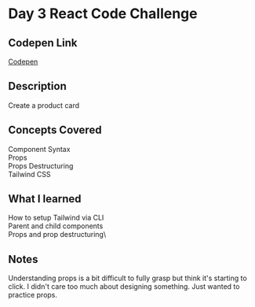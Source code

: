 # Day 3 React Code Challenge

## Codepen Link

[Codepen](https://codepen.io/fitzk/pen/YPyPeGw)

## Description

Create a product card

## Concepts Covered

Component Syntax\
Props\
Props Destructuring\
Tailwind CSS

## What I learned

How to setup Tailwind via CLI\
Parent and child components\
Props and prop destructuring\

## Notes

Understanding props is a bit difficult to fully grasp but think it's starting to click. I didn't care too much about designing something. Just wanted to practice props.
